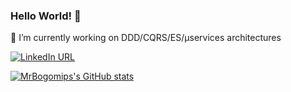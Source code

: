 ### Hello World! 👋

🔭 I’m currently working on DDD/CQRS/ES/µservices architectures

[![LinkedIn URL](https://img.shields.io/static/v1?color=blue&label=linkedin&logo=linkedin&logoColor=white&style=for-the-badge&message=profile)](https://www.linkedin.com/in/giovannicostagliola/)

[![MrBogomips's GitHub stats](https://github-readme-stats.vercel.app/api?username=mrbogomips&show_icons=true&count_private=true&border_radius=0&theme=transparent)](https://github.com/MrBogomips)
